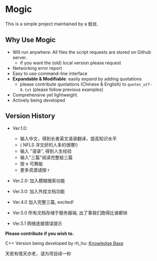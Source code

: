 # Mogic

This is a simple project maintained by a 蛤丝.

## Why Use Mogic

* Will run anywhere: All files the script requests are stored on Github server.
    * if you want the (old) local version please request
* Networking error report
* Easy to use command-line interface
* **Expandable & Modifiable**: easily expand by adding quotations
    * please contribute quotations (Chinese & English) to ```quotes_utf-8.txt``` (please follow previous examples)
* Comprehensive yet lightweight.
* Actively being developed

## Version History
* Ver.1.0:
    * 输入中文，得到长者英文语录翻译，提高知识水平
    * ( NFLS 洋文好的人多的很哪!)
    * 输入 "语录", 得到人生经验
    * 输入"三篇"阅读完整蛤三篇
    * 按 e 可赛艇
    * 更多资源请按 r

* Ver.2.0: 
加入模糊搜索功能
* Ver.3.0:
加入外挂文档功能
* Ver.4.0
加入完整三篇, excited!
* Ver.5.0
所有文档存储于服务器端, 出了事我们跑得比谁都快
* Ver.5.1
网络连接错误提示

**Please contribute if you wish to.**

C++ Version being developed by rh_hu: [Knowledge Base](https://github.com/huyuxuab/Knowledge_base)

天若有情天亦老，请为项目续一秒
